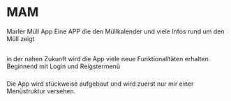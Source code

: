 # MAM
Marler Müll App Eine APP die den Müllkalender und viele Infos rund um den Müll zeigt

##
in der nahen Zukunft wird die App viele neue Funktionalitäten erhalten. Beginnend mit Login und Reigstermenü

###

Die App wird stückweise aufgebaut und wird zuerst nur mir einer Menüstruktur versehen.
